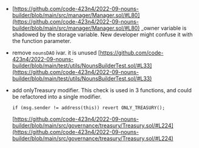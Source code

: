 - [https://github.com/code-423n4/2022-09-nouns-builder/blob/main/src/manager/Manager.sol/#L80](https://github.com/code-423n4/2022-09-nouns-builder/blob/main/src/manager/Manager.sol/#L80) _owner variable is shadowed by the storage variable. New developer might confuse it with the function parameter.

- remove `nounsDAO` ivar. it is unused [https://github.com/code-423n4/2022-09-nouns-builder/blob/main/test/utils/NounsBuilderTest.sol/#L33](https://github.com/code-423n4/2022-09-nouns-builder/blob/main/test/utils/NounsBuilderTest.sol/#L33)

- add onlyTreasury modifier. This check is used in 3 functions, and could be refactored into a single modifier.
   
    `if (msg.sender != address(this)) revert ONLY_TREASURY();`
    
    [https://github.com/code-423n4/2022-09-nouns-builder/blob/main/src/governance/treasury/Treasury.sol/#L224](https://github.com/code-423n4/2022-09-nouns-builder/blob/main/src/governance/treasury/Treasury.sol/#L224)
